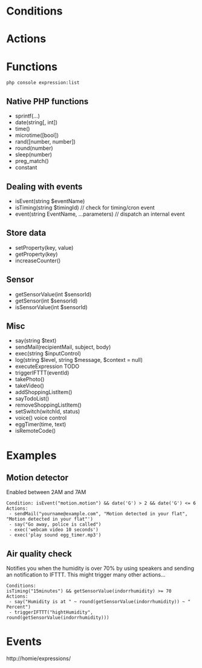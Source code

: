 # Conditions

# Actions


# Functions
```
php console expression:list
```

## Native PHP functions
 - sprintf(...) 
 - date(string[, int]) 
 - time()
 - microtime([bool])
 - rand([number, number])
 - round(number)
 - sleep(number)
 - preg_match()
 - constant
 
## Dealing with events
 - isEvent(string $eventName)
 - isTiming(string $timingId) // check for timing/cron event
 - event(string EventName, ...parameters) // dispatch an internal event

## Store data 
 - setProperty(key, value)
 - getProperty(key)
 - increaseCounter()

## Sensor
 - getSensorValue(int $sensorId)
 - getSensor(int $sensorId)
 - isSensorValue(int $sensorId)
  
## Misc
 - say(string $text)
 - sendMail(recipientMail, subject, body)
 - exec(string $inputControl)
 - log(string $level, string $message, $context = null)
 - executeExpression TODO
 - triggerIFTTT(eventId)
 - takePhoto()
 - takeVideo()
 - addShoppingListItem()
 - sayTodoList()
 - removeShoppingListItem()
 - setSwitch(witchId, status)
 - voice() voice control
 - eggTimer(time, text)
 - isRemoteCode()

# Examples

## Motion detector
Enabled between 2AM and 7AM
```
Condition: isEvent("motion.motion") && date('G') > 2 && date('G') <= 6
Actions: 
 - sendMail("yourname@example.com", "Motion detected in your flat", "Motion detected in your flat"')
 - say("Go away, police is called")
 - exec('webcam video 10 seconds')
 - exec('play sound egg_timer.mp3')
```

## Air quality check
Notifies you when the humidity is over 70% by using speakers and sending an notification to IFTTT. This might trigger many other actions...
```
Conditions:
isTiming("15minutes") && getSensorValue(indorrhumidity) >= 70
Actions:
 - say("Humidity is at " ~ round(getSensorValue(indorrhumidity)) ~ " Percent")
 - triggerIFTTT("hightHumidity", round(getSensorValue(indorrhumidity)))
```

# Events
http://homie/expressions/
